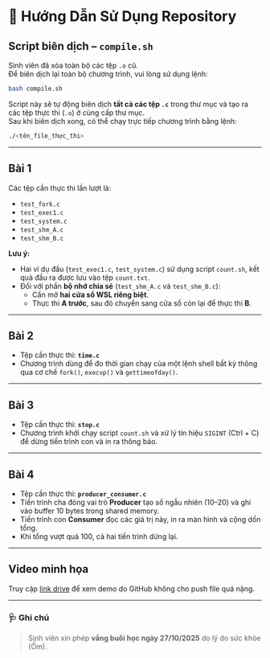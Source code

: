 # 📘 Hướng Dẫn Sử Dụng Repository

## Script biên dịch – `compile.sh`
Sinh viên đã xóa toàn bộ các tệp `.o` cũ.  
Để biên dịch lại toàn bộ chương trình, vui lòng sử dụng lệnh:

```bash
bash compile.sh
```

Script này sẽ tự động biên dịch **tất cả các tệp `.c`** trong thư mục và tạo ra các tệp thực thi (`.o`) ở cùng cấp thư mục.  
Sau khi biên dịch xong, có thể chạy trực tiếp chương trình bằng lệnh:

```bash
./<tên_file_thực_thi>
```

---

## Bài 1
Các tệp cần thực thi lần lượt là:
- `test_fork.c`
- `test_exec1.c`
- `test_system.c`
- `test_shm_A.c`
- `test_shm_B.c`

**Lưu ý:**
- Hai ví dụ đầu (`test_exec1.c`, `test_system.c`) sử dụng script `count.sh`, kết quả đầu ra được lưu vào tệp `count.txt`.
- Đối với phần **bộ nhớ chia sẻ** (`test_shm_A.c` và `test_shm_B.c`):
  - Cần mở **hai cửa sổ WSL riêng biệt**.
  - Thực thi **A trước**, sau đó chuyển sang cửa sổ còn lại để thực thi **B**.

---

## Bài 2
- Tệp cần thực thi: **`time.c`**  
- Chương trình dùng để đo thời gian chạy của một lệnh shell bất kỳ thông qua cơ chế `fork()`, `execvp()` và `gettimeofday()`.

---

## Bài 3
- Tệp cần thực thi: **`stop.c`**  
- Chương trình khởi chạy script `count.sh` và xử lý tín hiệu `SIGINT` (Ctrl + C) để dừng tiến trình con và in ra thông báo.

---

## Bài 4 
- Tệp cần thực thi: **`producer_consumer.c`**  
- Tiến trình cha đóng vai trò **Producer** tạo số ngẫu nhiên (10–20) và ghi vào buffer 10 bytes trong shared memory.  
- Tiến trình con **Consumer** đọc các giá trị này, in ra màn hình và cộng dồn tổng.  
- Khi tổng vượt quá 100, cả hai tiến trình dừng lại.

---

## Video minh họa
Truy cập [link drive](https://drive.google.com/drive/folders/1is86lZ6ow5JFDiTZbbHeJs4QO0fZPqnH?usp=sharing) để xem demo do GitHub không cho push file quá nặng.

---

### 🩺 Ghi chú
> Sinh viên xin phép **vắng buổi học ngày 27/10/2025** do lý do sức khỏe (Ốm).

